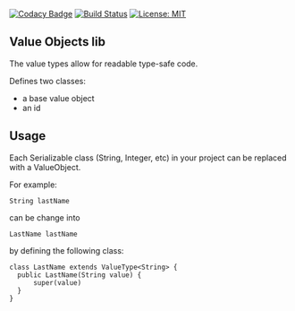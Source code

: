 
[![Codacy Badge](https://api.codacy.com/project/badge/Grade/0b8d189eeab34d9cba6ac4d5e7e38453)](https://www.codacy.com/app/jeroenwijdemans/valueobjects?utm_source=github.com&utm_medium=referral&utm_content=jeroenwijdemans/valueobjects&utm_campaign=badger) 
[![Build Status](https://travis-ci.org/jeroenwijdemans/valueobjects.svg?branch=master)](https://travis-ci.org/jeroenwijdemans/valueobjects)
[![License: MIT](https://img.shields.io/badge/License-MIT-yellow.svg)](https://opensource.org/licenses/MIT)

## Value Objects lib
The value types allow for readable type-safe code.

Defines two classes: 

 - a base value object
 - an id
 
## Usage
 
 Each Serializable class (String, Integer, etc) in your project can 
 be replaced with a ValueObject.
 
 For example:
  
  ```
  String lastName
  ```
  
  can be change into
  
  ```
  LastName lastName
  ```
  
  by defining the following class:
  
  ```
  class LastName extends ValueType<String> {
    public LastName(String value) {
        super(value)
    }
  }
  ```
  